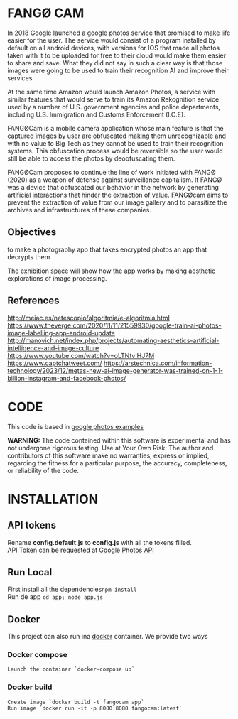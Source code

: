 # FANGØ CAM

In 2018 Google launched a google photos service that promised to make life easier for the user. The service would consist of a program installed by default on all android devices, with versions for IOS that made all photos taken with it to be uploaded for free to their cloud would make them easier to share and save. What they did not say in such a clear way is that those images were going to be used to train their recognition AI and improve their services.

At the same time Amazon would launch Amazon Photos, a service with similar features that would serve to train its Amazon Rekognition service used by a number of U.S. government agencies and police departments, including U.S. Immigration and Customs Enforcement (I.C.E).

FANGØCam is a mobile camera application whose main feature is that the captured images by user are obfuscated making them unrecognizable and with no value to Big Tech as they cannot be used to train their recognition systems. This obfuscation process would be reversible so the user would still be able to access the photos by deobfuscating them.

FANGØCam proposes to continue the line of work initiated with FANGØ (2020) as a weapon of defense against surveillance capitalism. If FANGØ was a device that obfuscated our behavior in the network by generating artificial interactions that hinder the extraction of value. FANGØcam aims to prevent the extraction of value from our image gallery and to parasitize the archives and infrastructures of these companies.

## Objectives

to make a photography app that takes encrypted photos an app that decrypts them

The exhibition space will show how the app works by making aesthetic explorations of image processing.

## References

http://meiac.es/netescopio/algoritmia/e-algoritmia.html  
https://www.theverge.com/2020/11/11/21559930/google-train-ai-photos-image-labelling-app-android-update  
http://manovich.net/index.php/projects/automating-aesthetics-artificial-intelligence-and-image-culture  
https://www.youtube.com/watch?v=oLTNtvIHJ7M  
https://www.captchatweet.com/
https://arstechnica.com/information-technology/2023/12/metas-new-ai-image-generator-was-trained-on-1-1-billion-instagram-and-facebook-photos/

# CODE

This code is based in [google photos examples](https://github.com/googlesamples/google-photos)

**WARNING:** The code contained within this software is experimental and has not undergone rigorous testing. Use at Your Own Risk: The author and contributors of this software make no warranties, express or implied, regarding the fitness for a particular purpose, the accuracy, completeness, or reliability of the code.

# INSTALLATION

## API tokens

Rename **config.default.js** to **config.js** with all the tokens filled.  
API Token can be requested at [Google Photos API](https://developers.google.com/photos/library/guides/get-started#enable-the-api)

## Run Local

First install all the dependencies`npm install`  
Run de app `cd app; node app.js`

## Docker

This project can also run ina [docker](https://www.docker.com/) container. We provide two ways

### Docker compose

    Launch the container `docker-compose up`

### Docker build

    Create image `docker build -t fangocam app`
    Run image `docker run -it -p 8080:8080 fangocam:latest`

